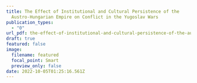 ```yaml
---
title: The Effect of Institutional and Cultural Persistence of the
  Austro-Hungarian Empire on Conflict in the Yugoslav Wars
publication_types:
  - "0"
url_pdf: the-effect-of-institutional-and-cultural-persistence-of-the-austro-hungarian-empire-on-conflict-in-the-yugoslav-wars/Wappel_594_Paper.pdf
draft: true
featured: false
image:
  filename: featured
  focal_point: Smart
  preview_only: false
date: 2022-10-05T01:25:16.561Z
---
```

